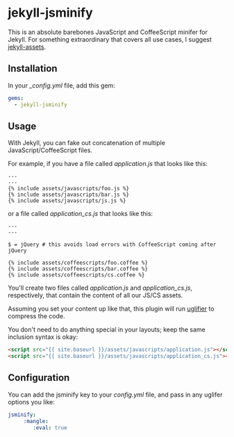 jekyll-jsminify
================

This is an absolute barebones JavaScript and CoffeeScript minifer for Jekyll. For something extraordinary that covers all use cases, I suggest [jekyll-assets](https://github.com/ixti/jekyll-assets).

## Installation

In your *_config.yml* file, add this gem:

``` yaml
gems:
  - jekyll-jsminify
```

## Usage

With Jekyll, you can fake out concatenation of multiple JavaScript/CoffeeScript files.

For example, if you have a file called *application.js* that looks like this:

```
---
---
{% include assets/javascripts/foo.js %}
{% include assets/javascripts/bar.js %}
{% include assets/javascripts/js.js %}
```

or a file called *application_cs.js* that looks like this:

```
---
---

$ = jQuery # this avoids load errors with CoffeeScript coming after jQuery

{% include assets/coffeescripts/foo.coffee %}
{% include assets/coffeescripts/bar.coffee %}
{% include assets/coffeescripts/cs.coffee %}
```

You'll create two files called *application.js* and *application_cs.js*, respectively, that contain the content of all our JS/CS assets.

Assuming you set your content up like that, this plugin will run [uglifier](https://github.com/lautis/uglifier) to compress the code.

You don't need to do anything special in your layouts; keep the same inclusion syntax is okay:

```html
<script src="{{ site.baseurl }}/assets/javascripts/application.js"></script>
<script src="{{ site.baseurl }}/assets/javascripts/application_cs.js"></script>
```

## Configuration

You can add the jsminify key to your *config.yml* file, and pass in any uglifer options you like:

``` yaml
jsminify:
     :mangle:
        :eval: true
```
